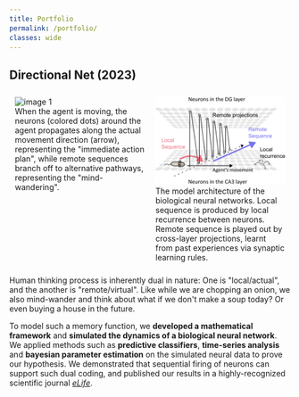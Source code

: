 ```yaml
---
title: Portfolio
permalink: /portfolio/
classes: wide
---
```



## Directional Net (2023)
<!--
#TODO: Reduce the Gif's caption length by indicating the "Online"/"Remote" directly in the animation.
#TODO: Remove "Nth theta cycle".
-->

<style>
.container {
    display: flex;
    justify-content: space-around;
    align-items: flex-start; /* Ensures alignment at the top even if one is taller */
}

img {
    width: 100%;
    height: auto; /* Maintains aspect ratio */
}

figcaption {
    text-align: left; /* Aligns caption text to the left */
}
</style>

<div class="container">
    <figure style="width: 400px; margin: 10px;">
        <img src="/assets/images/dirnet_animation_base.gif" alt='image 1' />
        <figcaption>When the agent is moving, the neurons (colored dots) around the agent propagates along the actual movement direction (arrow), representing the "immediate action plan", while remote sequences branch off to alternative pathways, representing the "mind-wandering". </figcaption>
    </figure>
    <figure style="width: 400px; margin: 10px;">
        <img src="/assets/images/dirnet_model.png" alt='image 2' />
        <figcaption>The model architecture of the biological neural networks. Local sequence is produced by local recurrence between neurons. Remote sequence is played out by cross-layer projections, learnt from past experiences via synaptic learning rules. </figcaption>
    </figure>
</div>


Human thinking process is inherently dual in nature: One is "local/actual", and the another is "remote/virtual". Like while we are chopping an onion, we also mind-wander and think about what if we don't make a soup today? Or even buying a house in the future.

To model such a memory function, we **developed a mathematical framework** and **simulated the dynamics of a biological neural network**. We applied methods such as **predictive classifiers**, **time-series analysis** and **bayesian parameter estimation** on the simulated neural data to prove our hypothesis. We demonstrated that sequential firing of neurons can support such dual coding, and published our results in a highly-recognized scientific journal [*eLife*](https://elifesciences.org/articles/86837).






